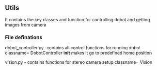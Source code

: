 ## Utils 
It contains the key classes and function for controlling dobot and getting images from camera

### File definations

dobot_controller.py -contains all control functions for running dobot
 classname= DobotController
 __init__ makes it go to predefined home position 
 
 vision.py -  contains functions for stereo camera setup
   classname= Vision